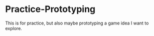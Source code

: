 # Practice-Prototyping

This is for practice, but also maybe prototyping a game idea I want to explore.
